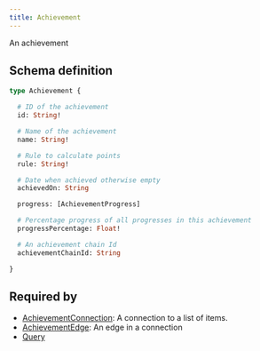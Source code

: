 ```yaml
---
title: Achievement
---
```


An achievement

## Schema definition
```graphql
type Achievement {

  # ID of the achievement
  id: String! 

  # Name of the achievement
  name: String! 

  # Rule to calculate points
  rule: String! 

  # Date when achieved otherwise empty
  achievedOn: String 

  progress: [AchievementProgress] 

  # Percentage progress of all progresses in this achievement
  progressPercentage: Float! 

  # An achievement chain Id
  achievementChainId: String 

}
```
## Required by
* [AchievementConnection](graphql/schema/achievementconnection.md): A connection to a list of items.
* [AchievementEdge](graphql/schema/achievementedge.md): An edge in a connection
* [Query](graphql/schema/query.md)
